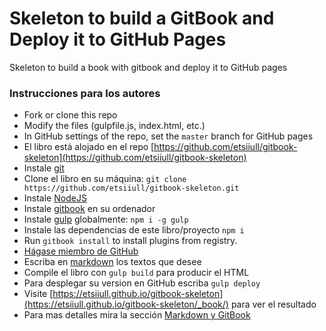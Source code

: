 # Skeleton to build a GitBook and Deploy it to GitHub Pages

Skeleton to build a book with gitbook and deploy it to GitHub pages

### Instrucciones para los autores

* Fork or clone this repo
* Modify the files (gulpfile.js, index.html, etc.)
* In GitHub settings of the repo, set the `master` branch for GitHub pages
* El libro está alojado en el repo [https://github.com/etsiiull/gitbook-skeleton](https://github.com/etsiiull/gitbook-skeleton)
* Instale [git](https://git-scm.com/)
* Clone el libro en su máquina: `git clone https://github.com/etsiiull/gitbook-skeleton.git` 
* Instale [NodeJS](https://nodejs.org/es/)
* Instale [gitbook](https://github.com/GitbookIO/gitbook/blob/master/docs/setup.md) en su ordenador
* Instale [gulp](https://gulpjs.com/) globalmente: `npm i -g gulp`
* Instale las dependencias de este libro/proyecto `npm i`
* Run `gitbook install` to install plugins from registry.
* [Hágase miembro de GitHub](https://github.com/join?source=header-home)
* Escriba en [markdown](https://es.wikipedia.org/wiki/Markdown)  los textos que desee
* Compile el libro con `gulp build` para producir el HTML
* Para desplegar su version en GitHub escriba `gulp deploy`
* Visite [https://etsiiull.github.io/gitbook-skeleton](https://etsiiull.github.io/gitbook-skeleton/_book/) para ver el resultado
* Para mas detalles mira la sección [Markdown y GitBook](gitbook.md)

